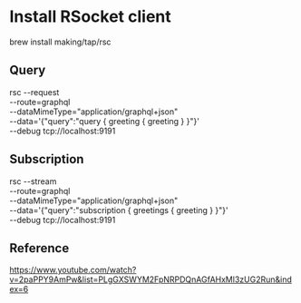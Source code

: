 # Install RSocket client
brew install making/tap/rsc


## Query
rsc --request \
--route=graphql \
--dataMimeType="application/graphql+json" \
--data='{"query":"query { greeting { greeting } }"}' \
--debug tcp://localhost:9191


## Subscription
rsc --stream \
--route=graphql \
--dataMimeType="application/graphql+json" \
--data='{"query":"subscription { greetings { greeting } }"}' \
--debug tcp://localhost:9191

## Reference

https://www.youtube.com/watch?v=2paPPY9AmPw&list=PLgGXSWYM2FpNRPDQnAGfAHxMl3zUG2Run&index=6
